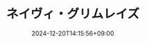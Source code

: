 ---
date: 2024-12-20T14:15:56+09:00
title: "ネイヴィ・グリムレイズ"
address: 魔族界
species:
 - 魔族
 - 悪魔
height: 162
age: 16
---